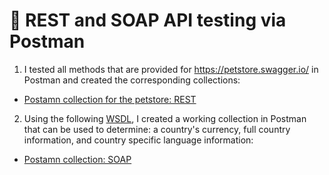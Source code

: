 #  🔗 REST and SOAP API testing via Postman 

1) I tested all methods that are provided for https://petstore.swagger.io/ in Postman and created the corresponding collections:
 <ul>
<li>  <a href="https://www.postman.com/olegrusin/workspace/my-workspace/collection/28749353-7bbc3e29-617e-4120-aff3-ef7a39dbfd18">Postamn collection for the petstore: REST</a>  </li>
</ul>

2) Using the following <a href="http://webservices.oorsprong.org/websamples.countryinfo/CountryInfoService.wso?WSDL">WSDL</a>, I created a working collection in Postman that can be used to determine: a country's currency, full country information, and country specific language information: 
 <ul>
<li> <a href="https://www.postman.com/olegrusin/workspace/my-workspace/collection/28749353-8d6ef9f1-8445-4508-9b40-e70f259e72c5">Postamn collection: SOAP</a>   </li>
</ul>
